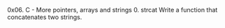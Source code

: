 0x06. C - More pointers, arrays and strings
0. strcat
Write a function that concatenates two strings.
